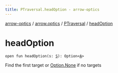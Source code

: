 ```yaml
---
title: PTraversal.headOption - arrow-optics
---
```


[arrow-optics](../../index.html) / [arrow.optics](../index.html) / [PTraversal](index.html) / [headOption](./head-option.html)

# headOption

`open fun headOption(s: `[`S`](index.html#S)`): Option<`[`A`](index.html#A)`>`

Find the first target or [Option.None](#) if no targets

